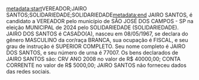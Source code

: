 <metadata:start>VEREADOR;JAIRO SANTOS;SOLIDARIEDADE;SOLIDARIEDADE<metadata:end>
JAIRO SANTOS, é candidato a VEREADOR pelo município de SÃO JOSÉ DOS CAMPOS - SP na eleição MUNICIPAL de 2024 pelo SOLIDARIEDADE (SOLIDARIEDADE). JAIRO DOS SANTOS é CASADO(A), nasceu em 08/05/1967, se declara do gênero MASCULINO da cor/raça BRANCA, sua ocupação é FISCAL, e seu grau de instrução é SUPERIOR COMPLETO. Seu nome completo é JAIRO DOS SANTOS, e seu número de urna é 77007.
Os bens declarados de JAIRO SANTOS são: CRV ANO 2008 no valor de R$ 40000,00; CONTA CORRENTE no valor de R$ 5000,00; 
JAIRO SANTOS não forneceu dados das redes sociais.